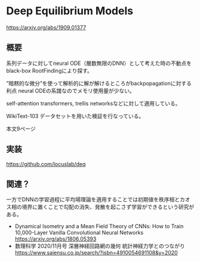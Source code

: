 # Deep Equilibrium Models
https://arxiv.org/abs/1909.01377

## 概要

系列データに対してneural ODE（層数無限のDNN）として考えた時の不動点をblack-box RootFindingにより探す。

”暗黙的な微分”を使って解析的に解が解けるところがbackpopagationに対する利点 neural ODEの系譜なのでメモリ使用量が少ない。

self-attention transformers, trellis networksなどに対して適用している。

WikiText-103 データセットを用いた検証を行なっている。

本文9ページ

## 実装
https://github.com/locuslab/deq

## 関連？
一方でDNNの学習過程に平均場理論を適用することでは初期値を秩序相とカオス相の境界に置くことで勾配の消失、発散を起こさず学習ができるという研究がある。
 - Dynamical Isometry and a Mean Field Theory of CNNs: How to Train 10,000-Layer Vanilla Convolutional Neural Networks https://arxiv.org/abs/1806.05393
 - 数理科学 2020/11月号 深層神経回路網の幾何 統計神経力学とのつながり https://www.saiensu.co.jp/search/?isbn=4910054691108&y=2020 
